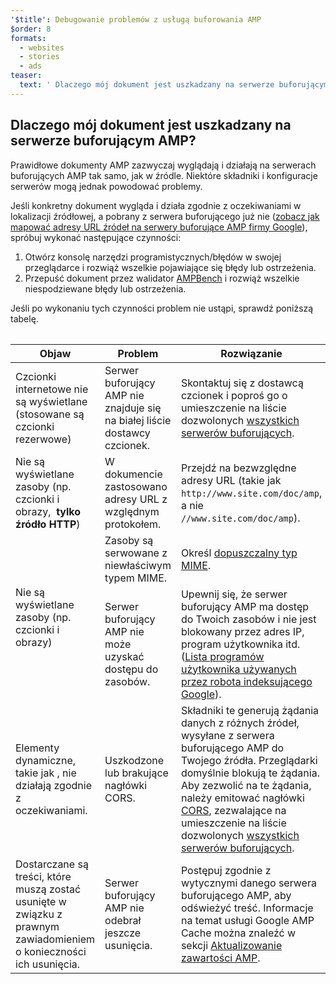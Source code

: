 ```yaml
---
'$title': Debugowanie problemów z usługą buforowania AMP
$order: 8
formats:
  - websites
  - stories
  - ads
teaser:
  text: ' Dlaczego mój dokument jest uszkadzany na serwerze buforującym AMP?'
---
```


<!--
This file is imported from https://github.com/ampproject/amphtml/blob/master/spec/amp-cache-debugging.md.
Please do not change this file.
If you have found a bug or an issue please
have a look and request a pull request there.
-->

## Dlaczego mój dokument jest uszkadzany na serwerze buforującym AMP? <a name="why-is-my-doc-broken-on-an-amp-cache"></a>

Prawidłowe dokumenty AMP zazwyczaj wyglądają i działają na serwerach buforujących AMP tak samo, jak w źródle. Niektóre składniki i konfiguracje serwerów mogą jednak powodować problemy.

Jeśli konkretny dokument wygląda i działa zgodnie z oczekiwaniami w lokalizacji źródłowej, a pobrany z serwera buforującego już nie ([zobacz jak mapować adresy URL źródeł na serwery buforujące AMP firmy Google](https://developers.google.com/amp/cache/overview#amp-cache-url-format)), spróbuj wykonać następujące czynności:

1. Otwórz konsolę narzędzi programistycznych/błędów w swojej przeglądarce i rozwiąż wszelkie pojawiające się błędy lub ostrzeżenia.
2. Przepuść dokument przez walidator [AMPBench](https://ampbench.appspot.com/) i rozwiąż wszelkie niespodziewane błędy lub ostrzeżenia.

Jeśli po wykonaniu tych czynności problem nie ustąpi, sprawdź poniższą tabelę.

<table>
<table>
  <thead>
    <tr>
      <th width="30%">Objaw</th>
      <th width="30%">Problem</th>
      <th width="40%">Rozwiązanie</th>
    </tr>
  </thead>
  <tbody>
    <tr>
      <td>Czcionki internetowe nie są wyświetlane (stosowane są czcionki rezerwowe)</td>
      <td>Serwer buforujący AMP nie znajduje się na białej liście dostawcy czcionek.</td>
      <td>Skontaktuj się z dostawcą czcionek i poproś go o umieszczenie na liście dozwolonych <a href="amp-cors-requests.md#cors-security-in-amp">wszystkich serwerów buforujących</a>.</td>
    </tr>
    <tr>
      <td>Nie są wyświetlane zasoby (np. czcionki i obrazy, <strong>&nbsp;tylko źródło HTTP</strong>)</td>
      <td>W dokumencie zastosowano adresy URL z względnym protokołem.</td>
      <td>Przejdź na bezwzględne adresy URL (takie jak <code>http://www.site.com/doc/amp</code>, a nie <code>//www.site.com/doc/amp</code>).</td>
    </tr>
    <tr>
      <td rowspan="2">Nie są wyświetlane zasoby (np. czcionki i obrazy)</td>
      <td>Zasoby są serwowane z niewłaściwym typem MIME.</td>
      <td>Określ <a href="https://github.com/ampproject/amphtml/blob/master/spec/amp-cache-guidelines.md#guidelines-accepted-mime-types">dopuszczalny typ MIME</a>.</td>
    </tr>
    <tr>
      <td>Serwer buforujący AMP nie może uzyskać dostępu do zasobów.</td>
      <td>Upewnij się, że serwer buforujący AMP ma dostęp do Twoich zasobów i nie jest blokowany przez adres IP, program użytkownika itd. (<a href="https://support.google.com/webmasters/answer/1061943?hl=en">Lista programów użytkownika używanych przez robota indeksującego Google</a>).</td>
    </tr>
    <tr>
      <td>Elementy dynamiczne, takie jak <code><amp-form></amp-form></code>, <kod><amp-list></amp-list> nie działają zgodnie z oczekiwaniami.</kod>
</td>
      <td>Uszkodzone lub brakujące nagłówki CORS.</td>
      <td>Składniki te generują żądania danych z różnych źródeł, wysyłane z serwera buforującego AMP do Twojego źródła. Przeglądarki domyślnie blokują te żądania. Aby zezwolić na te żądania, należy emitować nagłówki <a href="https://developer.mozilla.org/en-US/docs/Web/HTTP/Access_control_CORS">CORS</a>, zezwalające na umieszczenie na liście dozwolonych <a href="amp-cors-requests.md">wszystkich serwerów buforujących</a>.</td>
    </tr>
    <tr>
      <td>Dostarczane są treści, które muszą zostać usunięte w związku z prawnym zawiadomieniem o konieczności ich usunięcia.</td>
      <td>Serwer buforujący AMP nie odebrał jeszcze usunięcia.</td>
      <td>Postępuj zgodnie z wytycznymi danego serwera buforującego AMP, aby odświeżyć treść. Informacje na temat usługi Google AMP Cache można znaleźć w sekcji <a href="https://developers.google.com/amp/cache/update-cache">Aktualizowanie zawartości AMP</a>.</td>
    </tr>
</tbody>
</table>

</table>
